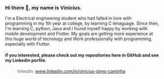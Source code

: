 ### Hi there 👋, my name is Vinicius.
I'm a Electrical engineering student who had falled in love with programming in my 1th year at college, by learning C lenaguage. Since then, I'm learning C, python, Java and I found myself happy by working with mobile development and Flutter. My goals are getting more experience at this huge world of tecnology and Work professionally with programming, especially with Flutter.
#### if you interested, please check out my repositories here in GitHub and see my Linkedin porfile.

>linkedin: www.linkedin.com/in/vinicius-pires-caminha


